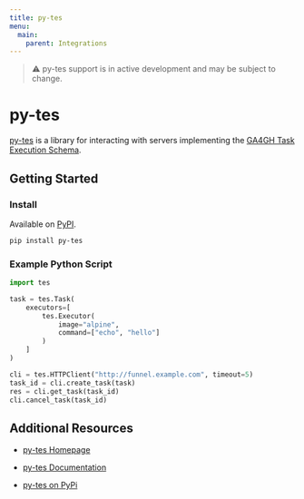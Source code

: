 ```yaml
---
title: py-tes
menu:
  main:
    parent: Integrations
---
```


> ⚠️ py-tes support is in active development and may be subject to change.

# py-tes

[py-tes](https://github.com/ohsu-comp-bio/py-tes) is a library for interacting with servers implementing the [GA4GH Task Execution Schema](https://github.com/ga4gh/task-execution-schemas).

## Getting Started

### Install

Available on [PyPI](https://pypi.org/project/py-tes/).

```sh
pip install py-tes
```

### Example Python Script

```py
import tes

task = tes.Task(
    executors=[
        tes.Executor(
            image="alpine",
            command=["echo", "hello"]
        )
    ]
)

cli = tes.HTTPClient("http://funnel.example.com", timeout=5)
task_id = cli.create_task(task)
res = cli.get_task(task_id)
cli.cancel_task(task_id)
```

## Additional Resources

- [py-tes Homepage](https://github.com/ohsu-comp-bio/py-tes)

- [py-tes Documentation](https://ohsu-comp-bio.github.io/py-tes/)

- [py-tes on PyPi](https://pypi.org/project/py-tes/)

